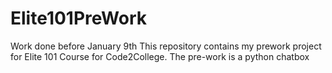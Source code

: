 # Elite101PreWork
Work done before January 9th
This repository contains my prework project for Elite 101 Course for  Code2College.
The pre-work is a python chatbox